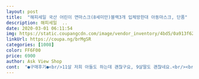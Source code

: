 ```yaml
---
layout: post 
title:  "해피세일 국산 어린이 면마스크(8세미만)블랙3개 입체방한대 아동마스크, 단품" 
description: 해피세일  ..
date: 2020-03-01 06:11:54 
img: https://static.coupangcdn.com/image/vendor_inventory/4bd5/0a913f62128710ae28625f90308c3afdae481b3b74fa21c8d8630ae3cf5d.jpg 
linkUrl: https://coupa.ng/brMgSR 
categories: [1008] 
color: FF6F00 
price: 6900 
author: Ask View Shop 
cont:  "●구매후기●<br/>11살 저희 아들도 하는데 괜찮구요, 9살딸도 괜찮네요.<br/><br/>8세 미만이라고 되어 있는데요,<br/>8세미만이라고 하지만 5세이상이면 세로 사이즈가 짧지 않을까하는<br/>개인적인 생각... <br/><br/>그나마 괜찮은것 같네요<br/>마스크 받고나서는  헐 가로사이즈는 넉넉한데<br/>마스크가 품절이라, 일단 면으로 구입한건데요.<br/><br/>배송도 나쁘지않고 7세까지만 사용가능할듯합니다<br/>서로가 좀 짧아보였어요 그리고 세닥전 착용해 보니<br/>세탁완료후 사이즈측정사진 있어요<br/>확인하시고 주문하시기를~~^^<br/>" 
---
```

